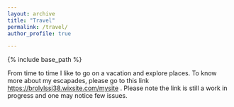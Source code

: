 ```yaml
---
layout: archive
title: "Travel"
permalink: /travel/
author_profile: true

---
```


{% include base_path %}

From time to time I like to go on a vacation and explore places. To know more about my escapades, please go to this link <https://brolylssj38.wixsite.com/mysite> . Please note the link is still a work in progress and one may notice few issues. 
